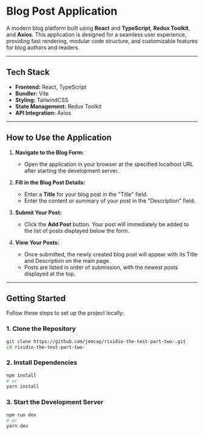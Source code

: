 # Blog Post Application

A modern blog platform built using **React** and **TypeScript**, **Redux Toolkit**, and **Axios**. This application is designed for a seamless user experience, providing fast rendering, modular code structure, and customizable features for blog authors and readers.

---

## Tech Stack

- **Frontend:** React, TypeScript
- **Bundler:** Vite
- **Styling:** TailwindCSS
- **State Management:** Redux Toolkit
- **API Integration:** Axios

---

## How to Use the Application

1. **Navigate to the Blog Form:**

   - Open the application in your browser at the specified localhost URL after starting the development server.

2. **Fill in the Blog Post Details:**

   - Enter a **Title** for your blog post in the "Title" field.
   - Enter the content or summary of your post in the "Description" field.

3. **Submit Your Post:**

   - Click the **Add Post** button. Your post will immediately be added to the list of posts displayed below the form.

4. **View Your Posts:**
   - Once submitted, the newly created blog post will appear with its Title and Description on the main page.
   - Posts are listed in order of submission, with the newest posts displayed at the top.

---

## Getting Started

Follow these steps to set up the project locally:

### 1. Clone the Repository

```bash
git clone https://github.com/jemcap/risidio-the-test-part-two-.git
cd risidio-the-test-part-two-
```

### 2. Install Dependencies

```bash
npm install
# or
yarn install
```

### 3. Start the Development Server

```bash
npm run dev
# or
yarn dev
```
